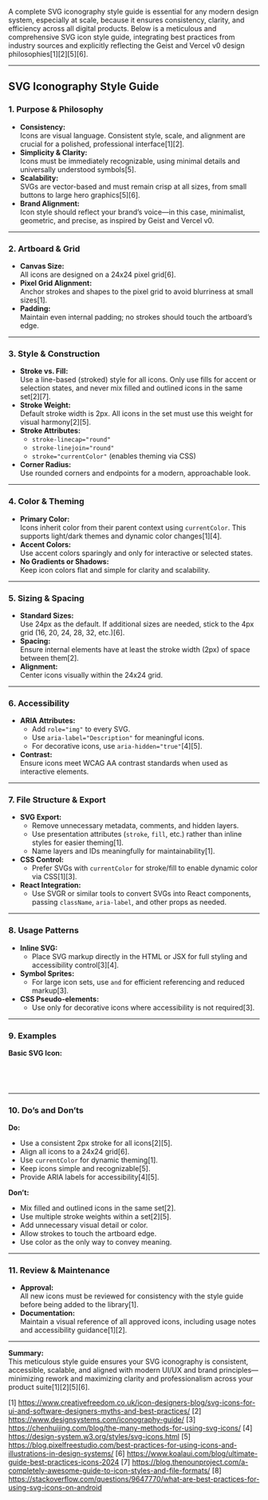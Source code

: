 A complete SVG iconography style guide is essential for any modern design system, especially at scale, because it ensures consistency, clarity, and efficiency across all digital products. Below is a meticulous and comprehensive SVG icon style guide, integrating best practices from industry sources and explicitly reflecting the Geist and Vercel v0 design philosophies[1][2][5][6].

---

## SVG Iconography Style Guide

### **1. Purpose & Philosophy**

- **Consistency:**  
  Icons are visual language. Consistent style, scale, and alignment are crucial for a polished, professional interface[1][2].
- **Simplicity & Clarity:**  
  Icons must be immediately recognizable, using minimal details and universally understood symbols[5].
- **Scalability:**  
  SVGs are vector-based and must remain crisp at all sizes, from small buttons to large hero graphics[5][6].
- **Brand Alignment:**  
  Icon style should reflect your brand’s voice—in this case, minimalist, geometric, and precise, as inspired by Geist and Vercel v0.

---

### **2. Artboard & Grid**

- **Canvas Size:**  
  All icons are designed on a 24x24 pixel grid[6].
- **Pixel Grid Alignment:**  
  Anchor strokes and shapes to the pixel grid to avoid blurriness at small sizes[1].
- **Padding:**  
  Maintain even internal padding; no strokes should touch the artboard’s edge.

---

### **3. Style & Construction**

- **Stroke vs. Fill:**  
  Use a line-based (stroked) style for all icons. Only use fills for accent or selection states, and never mix filled and outlined icons in the same set[2][7].
- **Stroke Weight:**  
  Default stroke width is 2px. All icons in the set must use this weight for visual harmony[2][5].
- **Stroke Attributes:**  
  - `stroke-linecap="round"`
  - `stroke-linejoin="round"`
  - `stroke="currentColor"` (enables theming via CSS)
- **Corner Radius:**  
  Use rounded corners and endpoints for a modern, approachable look.

---

### **4. Color & Theming**

- **Primary Color:**  
  Icons inherit color from their parent context using `currentColor`. This supports light/dark themes and dynamic color changes[1][4].
- **Accent Colors:**  
  Use accent colors sparingly and only for interactive or selected states.
- **No Gradients or Shadows:**  
  Keep icon colors flat and simple for clarity and scalability.

---

### **5. Sizing & Spacing**

- **Standard Sizes:**  
  Use 24px as the default. If additional sizes are needed, stick to the 4px grid (16, 20, 24, 28, 32, etc.)[6].
- **Spacing:**  
  Ensure internal elements have at least the stroke width (2px) of space between them[2].
- **Alignment:**  
  Center icons visually within the 24x24 grid.

---

### **6. Accessibility**

- **ARIA Attributes:**  
  - Add `role="img"` to every SVG.
  - Use `aria-label="Description"` for meaningful icons.
  - For decorative icons, use `aria-hidden="true"`[4][5].
- **Contrast:**  
  Ensure icons meet WCAG AA contrast standards when used as interactive elements.

---

### **7. File Structure & Export**

- **SVG Export:**  
  - Remove unnecessary metadata, comments, and hidden layers.
  - Use presentation attributes (`stroke`, `fill`, etc.) rather than inline styles for easier theming[1].
  - Name layers and IDs meaningfully for maintainability[1].
- **CSS Control:**  
  - Prefer SVGs with `currentColor` for stroke/fill to enable dynamic color via CSS[1][3].
- **React Integration:**  
  - Use SVGR or similar tools to convert SVGs into React components, passing `className`, `aria-label`, and other props as needed.

---

### **8. Usage Patterns**

- **Inline SVG:**  
  - Place SVG markup directly in the HTML or JSX for full styling and accessibility control[3][4].
- **Symbol Sprites:**  
  - For large icon sets, use `` and `` for efficient referencing and reduced markup[3].
- **CSS Pseudo-elements:**  
  - Use only for decorative icons where accessibility is not required[3].

---

### **9. Examples**

**Basic SVG Icon:**
```xml

  
  

```

---

### **10. Do’s and Don’ts**

**Do:**
- Use a consistent 2px stroke for all icons[2][5].
- Align all icons to a 24x24 grid[6].
- Use `currentColor` for dynamic theming[1].
- Keep icons simple and recognizable[5].
- Provide ARIA labels for accessibility[4][5].

**Don’t:**
- Mix filled and outlined icons in the same set[2].
- Use multiple stroke weights within a set[2][5].
- Add unnecessary visual detail or color.
- Allow strokes to touch the artboard edge.
- Use color as the only way to convey meaning.

---

### **11. Review & Maintenance**

- **Approval:**  
  All new icons must be reviewed for consistency with the style guide before being added to the library[1].
- **Documentation:**  
  Maintain a visual reference of all approved icons, including usage notes and accessibility guidance[1][2].

---

**Summary:**  
This meticulous style guide ensures your SVG iconography is consistent, accessible, scalable, and aligned with modern UI/UX and brand principles—minimizing rework and maximizing clarity and professionalism across your product suite[1][2][5][6].

[1] https://www.creativefreedom.co.uk/icon-designers-blog/svg-icons-for-ui-and-software-designers-myths-and-best-practices/
[2] https://www.designsystems.com/iconography-guide/
[3] https://chenhuijing.com/blog/the-many-methods-for-using-svg-icons/
[4] https://design-system.w3.org/styles/svg-icons.html
[5] https://blog.pixelfreestudio.com/best-practices-for-using-icons-and-illustrations-in-design-systems/
[6] https://www.koalaui.com/blog/ultimate-guide-best-practices-icons-2024
[7] https://blog.thenounproject.com/a-completely-awesome-guide-to-icon-styles-and-file-formats/
[8] https://stackoverflow.com/questions/9647770/what-are-best-practices-for-using-svg-icons-on-android